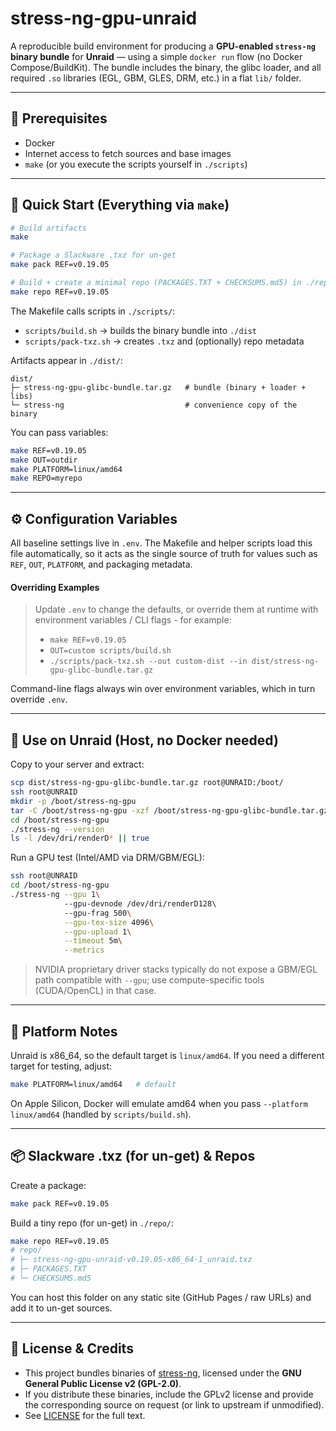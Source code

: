 # stress-ng-gpu-unraid

A reproducible build environment for producing a **GPU-enabled `stress-ng` binary bundle** for **Unraid** — using a simple `docker run` flow (no Docker Compose/BuildKit).
The bundle includes the binary, the glibc loader, and all required `.so` libraries (EGL, GBM, GLES, DRM, etc.) in a flat `lib/` folder.

---

## 🧰 Prerequisites

- Docker
- Internet access to fetch sources and base images
- `make` (or you execute the scripts yourself in `./scripts`)

---

## 🚀 Quick Start (Everything via `make`)

```bash
# Build artifacts
make

# Package a Slackware .txz for un-get
make pack REF=v0.19.05

# Build + create a minimal repo (PACKAGES.TXT + CHECKSUMS.md5) in ./repo
make repo REF=v0.19.05
```

The Makefile calls scripts in `./scripts/`:
- `scripts/build.sh` → builds the binary bundle into `./dist`
- `scripts/pack-txz.sh` → creates `.txz` and (optionally) repo metadata

Artifacts appear in `./dist/`:
```
dist/
├─ stress-ng-gpu-glibc-bundle.tar.gz   # bundle (binary + loader + libs)
└─ stress-ng                           # convenience copy of the binary
```

You can pass variables:
```bash
make REF=v0.19.05
make OUT=outdir
make PLATFORM=linux/amd64
make REPO=myrepo
```

---

## ⚙️ Configuration Variables

All baseline settings live in `.env`. The Makefile and helper scripts load this file automatically, so it acts as the single source of truth for values such as `REF`, `OUT`, `PLATFORM`, and packaging metadata. 

#### Overriding Examples

> Update `.env` to change the defaults, or override them at runtime with environment variables / CLI flags - for example:
>
> - `make REF=v0.19.05`
> - `OUT=custom scripts/build.sh`
> - `./scripts/pack-txz.sh --out custom-dist --in dist/stress-ng-gpu-glibc-bundle.tar.gz`

Command-line flags always win over environment variables, which in turn override `.env`.

---

## 🧪 Use on Unraid (Host, no Docker needed)

Copy to your server and extract:

```bash
scp dist/stress-ng-gpu-glibc-bundle.tar.gz root@UNRAID:/boot/
ssh root@UNRAID
mkdir -p /boot/stress-ng-gpu 
tar -C /boot/stress-ng-gpu -xzf /boot/stress-ng-gpu-glibc-bundle.tar.gz
cd /boot/stress-ng-gpu
./stress-ng --version 
ls -l /dev/dri/renderD* || true
```

Run a GPU test (Intel/AMD via DRM/GBM/EGL):

```bash
ssh root@UNRAID
cd /boot/stress-ng-gpu
./stress-ng --gpu 1\ 
            --gpu-devnode /dev/dri/renderD128\               
            --gpu-frag 500\
            --gpu-tex-size 4096\
            --gpu-upload 1\
            --timeout 5m\
            --metrics
```

> NVIDIA proprietary driver stacks typically do not expose a GBM/EGL path compatible with `--gpu`; use compute-specific tools (CUDA/OpenCL) in that case.

---

## 🧭 Platform Notes

Unraid is x86_64, so the default target is `linux/amd64`.
If you need a different target for testing, adjust:
```bash
make PLATFORM=linux/amd64   # default
```

On Apple Silicon, Docker will emulate amd64 when you pass `--platform linux/amd64` (handled by `scripts/build.sh`).

---

## 📦 Slackware .txz (for un-get) & Repos

Create a package:
```bash
make pack REF=v0.19.05
```

Build a tiny repo (for un-get) in `./repo/`:
```bash
make repo REF=v0.19.05
# repo/
# ├─ stress-ng-gpu-unraid-v0.19.05-x86_64-1_unraid.txz
# ├─ PACKAGES.TXT
# └─ CHECKSUMS.md5
```

You can host this folder on any static site (GitHub Pages / raw URLs) and add it to un-get sources.

---

## 📜 License & Credits

- This project bundles binaries of [stress-ng](https://github.com/ColinIanKing/stress-ng), licensed under the **GNU General Public License v2 (GPL-2.0)**.  
- If you distribute these binaries, include the GPLv2 license and provide the corresponding source on request (or link to upstream if unmodified).  
- See [LICENSE](LICENSE) for the full text.
